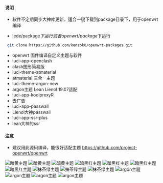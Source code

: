 ﻿#### 说明

* 软件不定期同步大神库更新，适合一键下载到package目录下，用于openwrt编译

* lede/package$下运行 或者openwrt/package$下运行

```bash
 git clone https://github.com/kenzok8/openwrt-packages.git
```

- openwrt 固件编译自定义主题与软件
- luci-app-openclash           
- clash图形简易版
- luci-theme-atmaterial        
- atmaterial 三合一主题
- luci-theme-argon-new
- argon主题 Lean Lienol 19.07适配
- luci-app-koolproxyR        
- 去广告
- luci-app-passwall           
- Lienol大神passwall
- luci-app-ssr-plus           
- lean大神的ssr

#### 注意

* 建议用此源码编译，能很好适配主题 https://github.com/project-openwrt/openwrt



![暗黄主题](https://raw.githubusercontent.com/kenzok8/openwrt-packages/master/screenshot/sshot-9.png)
![暗黄主题](https://raw.githubusercontent.com/kenzok8/openwrt-packages/master/screenshot/sshot-10.png)
![暗黄主题](https://raw.githubusercontent.com/kenzok8/openwrt-packages/master/screenshot/sshot-11.png)
![暗黑红主题](https://raw.githubusercontent.com/kenzok8/openwrt-packages/master/screenshot/sshot-5.png)
![暗黑红主题](https://raw.githubusercontent.com/kenzok8/openwrt-packages/master/screenshot/sshot-6.png)
![暗黑红主题](https://raw.githubusercontent.com/kenzok8/openwrt-packages/master/screenshot/sshot-7.png)
![暗黑红主题](https://raw.githubusercontent.com/kenzok8/openwrt-packages/master/screenshot/sshot-8.png)
![抹茶绿主题](https://raw.githubusercontent.com/kenzok8/openwrt-packages/master/screenshot/sshot-12.png)
![抹茶绿主题](https://raw.githubusercontent.com/kenzok8/openwrt-packages/master/screenshot/sshot-13.png)
![抹茶绿主题](https://raw.githubusercontent.com/kenzok8/openwrt-packages/master/screenshot/sshot-14.png)
![argon主题](https://raw.githubusercontent.com/kenzok8/openwrt-packages/master/screenshot/sshot-1.jpg)
![argon主题](https://raw.githubusercontent.com/kenzok8/openwrt-packages/master/screenshot/sshot-2.png)
![argon主题](https://raw.githubusercontent.com/kenzok8/openwrt-packages/master/screenshot/sshot-3.png)
![argon主题](https://raw.githubusercontent.com/kenzok8/openwrt-packages/master/screenshot/sshot-4.png)


